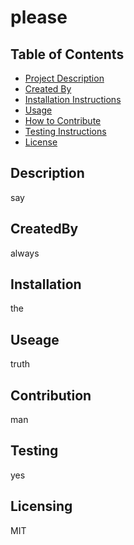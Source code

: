 
# please          
  
## Table of Contents
- [Project Description](#Description)
- [Created By](#Creator)
- [Installation Instructions](#Install)
- [Usage](#Usage)
- [How to Contribute](#Constribution)
- [Testing Instructions](#Test)
- [License](#License)
  
## Description
say
  
## CreatedBy
always
  
## Installation
the
  
## Useage
truth
  
## Contribution
man
  
## Testing
yes
  
## Licensing
MIT
    